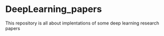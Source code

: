 # DeepLearning_papers
This repository is all about implentations of some deep learning research papers
